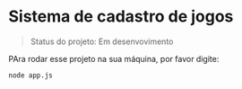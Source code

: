 <h1>Sistema de cadastro de jogos</h1>

> Status do projeto: Em desenvovimento

PAra rodar esse projeto na sua máquina, por favor digite:
```
node app.js
```
